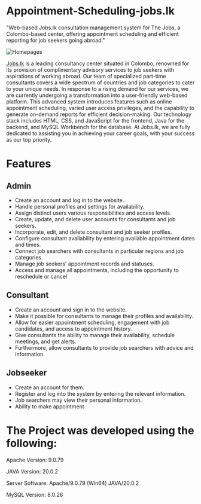# Appointment-Scheduling-jobs.lk
"Web-based Jobs.lk consultation management system for The Jobs, a Colombo-based center, offering appointment scheduling and efficient reporting for job seekers going abroad."

![Homepages](https://github.com/SivalingamDharuhjan/Appointment-Scheduling-jobs.lk/assets/135720822/bc4bef51-2abf-483e-89e8-0ecb04300b17)

[Jobs.lk](https://github.com/SivalingamDharuhjan/Appointment-Scheduling-jobs.lk/tree/master) is a leading consultancy center situated in Colombo, renowned for its provision of complimentary advisory services to job seekers with aspirations of working abroad. Our team of specialized part-time consultants covers a wide spectrum of countries and job categories to cater to your unique needs. In response to a rising demand for our services, we are currently undergoing a transformation into a user-friendly web-based platform. This advanced system introduces features such as online appointment scheduling, varied user access privileges, and the capability to generate on-demand reports for efficient decision-making. Our technology stack includes HTML, CSS, and JavaScript for the frontend, Java for the backend, and MySQL Workbench for the database. At Jobs.lk, we are fully dedicated to assisting you in achieving your career goals, with your success as our top priority.

# Features
## Admin
* Create an account and log in to the website.
* Handle personal profiles and settings for availability.
* Assign distinct users various responsibilities and access levels.
* Create, update, and delete user accounts for consultants and job seekers.
* Incorporate, edit, and delete consultant and job seeker profiles.
* Configure consultant availability by entering available appointment dates and times.
* Connect job searchers with consultants in particular regions and job categories.
* Manage job seekers' appointment records and statuses.
* Access and manage all appointments, including the opportunity to reschedule or cancel

## Consultant
* Create an account and sign in to the website.
* Make it possible for consultants to manage their profiles and availability.
* Allow for easier appointment scheduling, engagement with job candidates, and access to appointment history.
* Give consultants the ability to manage their availability, schedule meetings, and get alerts.
* Furthermore, allow consultants to provide job searchers with advice and information.

## Jobseeker
* Create an account for them.
* Register and log into the system by entering the relevant information.
* Job searchers may view their personal information.
* Ability to make appointment

# The Project was developed using the following:

Apache Version: 9.0.79

JAVA Version: 20.0.2

Server Software: Apache/9.0.79 (Win64) JAVA/20.0.2

MySQL Version: 8.0.26
